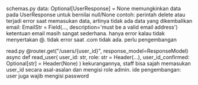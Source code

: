 schemas.py
    data: Optional[UserResponse] = None
        memungkinkan data pada UserResponse untuk bernilai null/None
        contoh: perintah delete atau terjadi error saat memasukan data, artinya tidak ada data yang dikembalikan
    email: EmailStr = Field(..., description='must be a valid email address') 
        ketentuan email masih sangat sederhana. 
        hanya error kalau tidak menyertakan @.
        tidak error saat .com tidak ada.
        perlu pengembangan
    
read.py 
    @router.get("/users/{user_id}", response_model=ResponseModel) 
    async def read_user(
        user_id: str,
        role: str = Header(...),
        user_id_confirmed: Optional[str] = Header(None)
    )
        kekurangannya, staff bisa sajah memasukan user_id secara asal-asalan dan mengisi role admin. 
        ide pengembangan: user juga wajib mengisi password 